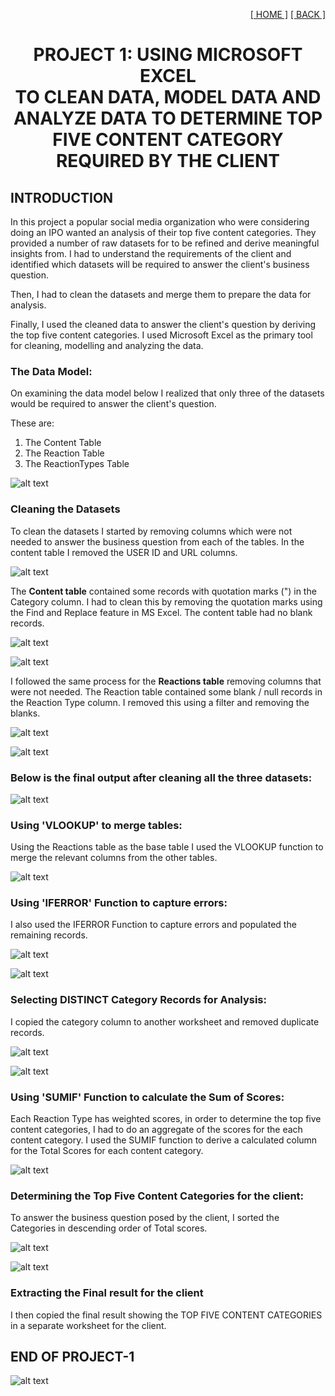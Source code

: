 <p align='right'>
<a href='https://github.com/omabogun'> [ HOME ]</a>
<a href='https://github.com/omabogun/Data-Analysis_Projects/blob/main/socialbuzz.md'> [ BACK ]</a>
</p>

# <p align='center'> PROJECT 1: USING MICROSOFT EXCEL <br> TO CLEAN DATA, MODEL DATA AND ANALYZE DATA TO DETERMINE TOP FIVE CONTENT CATEGORY REQUIRED BY THE CLIENT

## INTRODUCTION

In this project a popular social media organization who were considering doing an IPO wanted an analysis of their top five content categories.  They provided a number of raw datasets for to be refined and derive meaningful insights from.  I had to understand the requirements of the client and identified which datasets will be required to answer the client's business question.

Then, I had to clean the datasets and merge them to prepare the data for analysis.  

Finally, I used the cleaned data to answer the client's question by deriving the top five content categories.  I used Microsoft Excel as the primary tool for cleaning, modelling and analyzing the data.



### The Data Model:

On examining the data model below I realized that only three of the datasets would be required to answer the client's question.

These are:
<ol>
  <li>The Content Table</li>
  <li>The Reaction Table</li>
  <li>The ReactionTypes Table</li>
</ol>

![alt text](https://github.com/omabogun/Data-Analysis_Project-1/blob/main/images/data_model.png "Data Model")

### Cleaning the Datasets

To clean the datasets I started by removing columns which were not needed to answer the business question from each of the tables.  In the content table I removed the USER ID and URL columns.

![alt text](https://github.com/omabogun/Data-Analysis_Project-1/blob/main/images/project1_msexcel1.png "The Content Table")

The <b>Content table</b> contained some records with quotation marks (") in the Category column. I had to clean this by removing the quotation marks using the Find and Replace feature in MS Excel.  The content table had no blank records.

![alt text](https://github.com/omabogun/Data-Analysis_Project-1/blob/main/images/project1_msexcel2.png "The Content Table")

![alt text](https://github.com/omabogun/Data-Analysis_Project-1/blob/main/images/project1_msexcel3.png "The Content Table")

I followed the same process for the <b>Reactions table</b> removing columns that were not needed.  The Reaction table contained some blank / null records in the Reaction Type column.  I removed this using a filter and removing the blanks.  

![alt text](https://github.com/omabogun/Data-Analysis_Project-1/blob/main/images/project1_msexcel5.png "The Content Table")

![alt text](https://github.com/omabogun/Data-Analysis_Project-1/blob/main/images/project1_msexcel6.png "The Content Table")


### Below is the final output after cleaning all the three datasets:

![alt text](https://github.com/omabogun/Data-Analysis_Project-1/blob/main/images/project1_msexcel7b.png "The Content Table")

### Using 'VLOOKUP' to merge tables:

Using the Reactions table as the base table I used the VLOOKUP function to merge the relevant columns from the other tables.

![alt text](https://github.com/omabogun/Data-Analysis_Project-1/blob/main/images/project1_msexcel8.png "The Content Table")

### Using 'IFERROR' Function to capture errors:

I also used the IFERROR Function to capture errors and populated the remaining records.

![alt text](https://github.com/omabogun/Data-Analysis_Project-1/blob/main/images/project1_msexcel9.png "The Content Table")

![alt text](https://github.com/omabogun/Data-Analysis_Project-1/blob/main/images/project1_msexcel10.png "The Content Table")

### Selecting DISTINCT Category Records for Analysis:

I copied the category column to another worksheet and removed duplicate records.

![alt text](https://github.com/omabogun/Data-Analysis_Project-1/blob/main/images/project1_msexcel11.png "The Content Table")

![alt text](https://github.com/omabogun/Data-Analysis_Project-1/blob/main/images/project1_msexcel12.png "The Content Table")

### Using 'SUMIF' Function to calculate the Sum of Scores:

Each Reaction Type has weighted scores, in order to determine the top five content categories, I had to do an aggregate of the scores for the each content category.  I used the SUMIF function to derive a calculated column for the Total Scores for each content category.

![alt text](https://github.com/omabogun/Data-Analysis_Project-1/blob/main/images/project1_msexcel13.png "The Content Table")

### Determining the Top Five Content Categories for the client:

To answer the business question posed by the client, I sorted the Categories in descending order of Total scores.

![alt text](https://github.com/omabogun/Data-Analysis_Project-1/blob/main/images/project1_msexcel14.png "The Content Table")

![alt text](https://github.com/omabogun/Data-Analysis_Project-1/blob/main/images/project1_msexcel15.png "The Content Table")

### Extracting the Final result for the client

I then copied the final result showing the TOP FIVE CONTENT CATEGORIES in a separate worksheet for the client.

## END OF PROJECT-1

![alt text](https://github.com/omabogun/Data-Analysis_Project-1/blob/main/images/project1_msexcel16.png "The Content Table")

